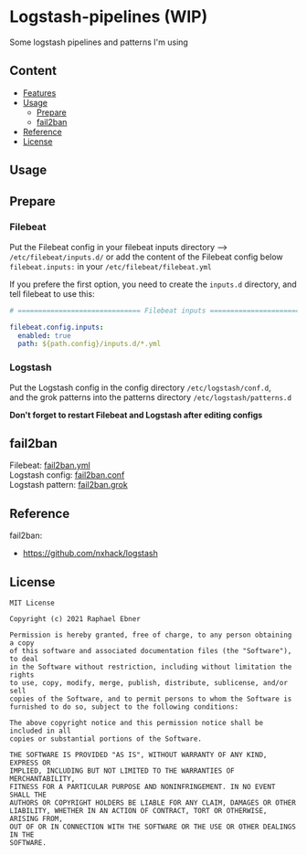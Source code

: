 # Logstash-pipelines (WIP)
Some logstash pipelines and patterns I'm using

Content
-----------
* [Features](#Features)
* [Usage](#Usage)
    * [Prepare](#Prepare)
    * [fail2ban](#fail2ban)
* [Reference](#Reference)
* [License](#License)

Usage
----------

## Prepare

### Filebeat

Put the Filebeat config in your filebeat inputs directory --> `/etc/filebeat/inputs.d/` or add the content of the Filebeat config below `filebeat.inputs:` in your `/etc/filebeat/filebeat.yml`

If you prefere the first option, you need to create the `inputs.d` directory, and tell filebeat to use this:

```yml
# ============================== Filebeat inputs ===============================

filebeat.config.inputs:
  enabled: true
  path: ${path.config}/inputs.d/*.yml

```

### Logstash

Put the Logstash config in the config directory `/etc/logstash/conf.d`,  
and the grok patterns into the patterns directory `/etc/logstash/patterns.d`  

**Don't forget to restart Filebeat and Logstash after editing configs**  

## fail2ban
Filebeat: [fail2ban.yml](filebeat/inputs.d/fail2ban.yml)  
Logstash config: [fail2ban.conf](logstash/conf.d/20-fail2ban.conf)  
Logstash pattern: [fail2ban.grok](logstash/patterns.d/fail2ban.grok)  


Reference
----------
fail2ban:
* https://github.com/nxhack/logstash

License
----------
    MIT License

    Copyright (c) 2021 Raphael Ebner

    Permission is hereby granted, free of charge, to any person obtaining a copy
    of this software and associated documentation files (the "Software"), to deal
    in the Software without restriction, including without limitation the rights
    to use, copy, modify, merge, publish, distribute, sublicense, and/or sell
    copies of the Software, and to permit persons to whom the Software is
    furnished to do so, subject to the following conditions:

    The above copyright notice and this permission notice shall be included in all
    copies or substantial portions of the Software.

    THE SOFTWARE IS PROVIDED "AS IS", WITHOUT WARRANTY OF ANY KIND, EXPRESS OR
    IMPLIED, INCLUDING BUT NOT LIMITED TO THE WARRANTIES OF MERCHANTABILITY,
    FITNESS FOR A PARTICULAR PURPOSE AND NONINFRINGEMENT. IN NO EVENT SHALL THE
    AUTHORS OR COPYRIGHT HOLDERS BE LIABLE FOR ANY CLAIM, DAMAGES OR OTHER
    LIABILITY, WHETHER IN AN ACTION OF CONTRACT, TORT OR OTHERWISE, ARISING FROM,
    OUT OF OR IN CONNECTION WITH THE SOFTWARE OR THE USE OR OTHER DEALINGS IN THE
    SOFTWARE.
